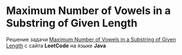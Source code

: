 # Maximum Number of Vowels in a Substring of Given Length
Решение задачи [Maximum Number of Vowels in a Substring of Given Length](https://leetcode.com/problems/maximum-number-of-vowels-in-a-substring-of-given-length/) с сайта **LeetCode** на языке **Java**